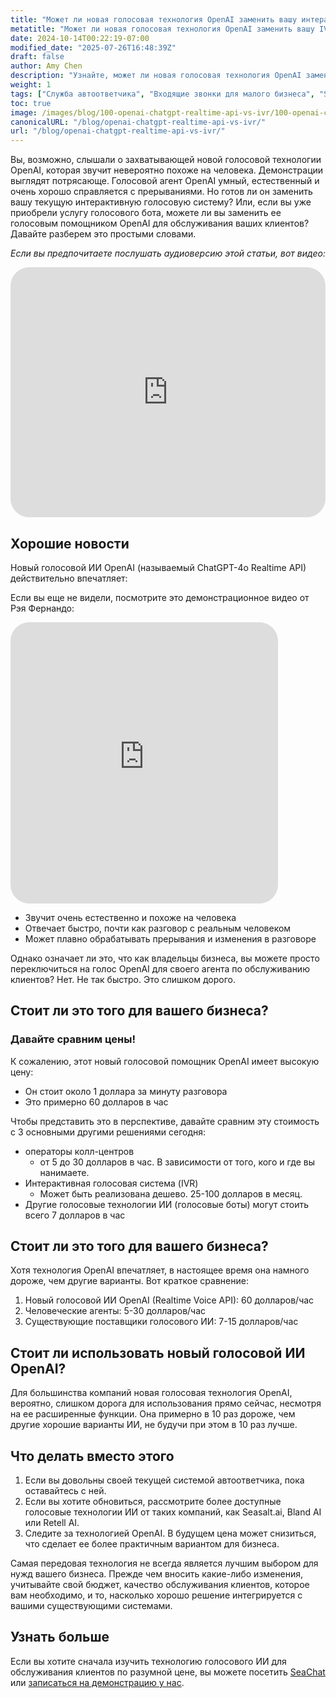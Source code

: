 ```yaml
---
title: "Может ли новая голосовая технология OpenAI заменить вашу интерактивную голосовую систему (IVR)?"
metatitle: "Может ли новая голосовая технология OpenAI заменить вашу IVR?"
date: 2024-10-14T00:22:19-07:00
modified_date: "2025-07-26T16:48:39Z"
draft: false
author: Amy Chen
description: "Узнайте, может ли новая голосовая технология OpenAI заменить вашу текущую интерактивную голосовую систему."
weight: 1
tags: ["Служба автоответчика", "Входящие звонки для малого бизнеса", "SeaChat", "Голосовой ИИ"]
toc: true
image: /images/blog/100-openai-chatgpt-realtime-api-vs-ivr/100-openai-chatgpt-realtime-api-vs-ivr.png
canonicalURL: "/blog/openai-chatgpt-realtime-api-vs-ivr/"
url: "/blog/openai-chatgpt-realtime-api-vs-ivr/"
---
```


Вы, возможно, слышали о захватывающей новой голосовой технологии OpenAI, которая звучит невероятно похоже на человека. Демонстрации выглядят потрясающе. Голосовой агент OpenAI умный, естественный и очень хорошо справляется с прерываниями. Но готов ли он заменить вашу текущую интерактивную голосовую систему? Или, если вы уже приобрели услугу голосового бота, можете ли вы заменить ее голосовым помощником OpenAI для обслуживания ваших клиентов? Давайте разберем это простыми словами.

*Если вы предпочитаете послушать аудиоверсию этой статьи, вот видео:*

<iframe width="100%" height="400" src="https://www.youtube.com/embed/?v=DgX6F711ceA&list=PL8K7_LTqly46agqJW2quG5Vsylt5os1Al" title="YouTube video player" frameborder="0" allow="accelerometer; autoplay; clipboard-write; encrypted-media; gyroscope; picture-in-picture" allowfullscreen style="border-radius: 30px;"></iframe>

## Хорошие новости

Новый голосовой ИИ OpenAI (называемый ChatGPT-4o Realtime API) действительно впечатляет:

Если вы еще не видели, посмотрите это демонстрационное видео от Рэя Фернандо:

<iframe width="85%" height="450px" src="https://www.youtube.com/embed/M8-bsaaLLyg" title="Live: OpenAI 2024 Realtime Voice API Demo - Dev Day Exclusive" frameborder="0" allow="accelerometer; autoplay; clipboard-write; encrypted-media; gyroscope; picture-in-picture" allowfullscreen style="border-radius: 30px;"></iframe>

- Звучит очень естественно и похоже на человека
- Отвечает быстро, почти как разговор с реальным человеком
- Может плавно обрабатывать прерывания и изменения в разговоре

Однако означает ли это, что как владельцы бизнеса, вы можете просто переключиться на голос OpenAI для своего агента по обслуживанию клиентов? Нет. Не так быстро. Это слишком дорого.

## Стоит ли это того для вашего бизнеса?
### Давайте сравним цены!

К сожалению, этот новый голосовой помощник OpenAI имеет высокую цену:

- Он стоит около 1 доллара за минуту разговора
- Это примерно 60 долларов в час

Чтобы представить это в перспективе, давайте сравним эту стоимость с 3 основными другими решениями сегодня:

- операторы колл-центров
  - от 5 до 30 долларов в час. В зависимости от того, кого и где вы нанимаете.
- Интерактивная голосовая система (IVR)
  - Может быть реализована дешево. 25-100 долларов в месяц.
- Другие голосовые технологии ИИ (голосовые боты) могут стоить всего 7 долларов в час

## Стоит ли это того для вашего бизнеса?

Хотя технология OpenAI впечатляет, в настоящее время она намного дороже, чем другие варианты. Вот краткое сравнение:

1. Новый голосовой ИИ OpenAI (Realtime Voice API): 60 долларов/час
2. Человеческие агенты: 5-30 долларов/час
3. Существующие поставщики голосового ИИ: 7-15 долларов/час

## Стоит ли использовать новый голосовой ИИ OpenAI?

Для большинства компаний новая голосовая технология OpenAI, вероятно, слишком дорога для использования прямо сейчас, несмотря на ее расширенные функции. Она примерно в 10 раз дороже, чем другие хорошие варианты ИИ, не будучи при этом в 10 раз лучше.

## Что делать вместо этого

1. Если вы довольны своей текущей системой автоответчика, пока оставайтесь с ней.
2. Если вы хотите обновиться, рассмотрите более доступные голосовые технологии ИИ от таких компаний, как Seasalt.ai, Bland AI или Retell AI.
3. Следите за технологией OpenAI. В будущем цена может снизиться, что сделает ее более практичным вариантом для бизнеса.

Самая передовая технология не всегда является лучшим выбором для нужд вашего бизнеса. Прежде чем вносить какие-либо изменения, учитывайте свой бюджет, качество обслуживания клиентов, которое вам необходимо, и то, насколько хорошо решение интегрируется с вашими существующими системами.

## Узнать больше
Если вы хотите сначала изучить технологию голосового ИИ для обслуживания клиентов по разумной цене, вы можете посетить [SeaChat](https://chat.seasalt.ai/?utm_source=blog/) или [записаться на демонстрацию у нас](https://meetings.hubspot.com/seasalt-ai/seasalt-meeting).
